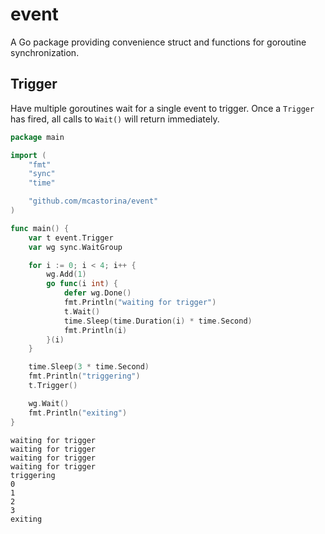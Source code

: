 # event

A Go package providing convenience struct and functions for goroutine
synchronization.


## Trigger

Have multiple goroutines wait for a single event to trigger. Once a `Trigger`
has fired, all calls to `Wait()` will return immediately.

```go
package main

import (
	"fmt"
	"sync"
	"time"

	"github.com/mcastorina/event"
)

func main() {
	var t event.Trigger
	var wg sync.WaitGroup

	for i := 0; i < 4; i++ {
		wg.Add(1)
		go func(i int) {
			defer wg.Done()
			fmt.Println("waiting for trigger")
			t.Wait()
			time.Sleep(time.Duration(i) * time.Second)
			fmt.Println(i)
		}(i)
	}

	time.Sleep(3 * time.Second)
	fmt.Println("triggering")
	t.Trigger()

	wg.Wait()
	fmt.Println("exiting")
}
```

```
waiting for trigger
waiting for trigger
waiting for trigger
waiting for trigger
triggering
0
1
2
3
exiting
```
